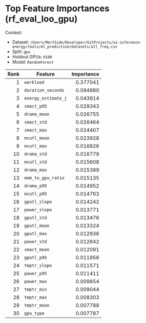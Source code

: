 # Top Feature Importances (rf_eval_loo_gpu)

Context:

- Dataset: `/Users/MertSide/Developer/GitProjects/ai-inference-energy/tools/ml_prediction/datasets/all_freq.csv`
- Split: `gpu`
- Holdout GPUs: `H100`
- Model: `RandomForest`

| Rank | Feature | Importance |
|---:|---|---:|
| 1 | `workload` | 0.377041 |
| 2 | `duration_seconds` | 0.094880 |
| 3 | `energy_estimate_j` | 0.043914 |
| 4 | `smact_p95` | 0.029343 |
| 5 | `drama_mean` | 0.026755 |
| 6 | `smact_std` | 0.026464 |
| 7 | `smact_max` | 0.024407 |
| 8 | `mcutl_mean` | 0.023928 |
| 9 | `mcutl_max` | 0.016826 |
| 10 | `drama_std` | 0.016779 |
| 11 | `mcutl_std` | 0.015608 |
| 12 | `drama_max` | 0.015389 |
| 13 | `mem_to_gpu_ratio` | 0.015135 |
| 14 | `drama_p95` | 0.014952 |
| 15 | `mcutl_p95` | 0.014763 |
| 16 | `gputl_slope` | 0.014242 |
| 17 | `power_slope` | 0.013771 |
| 18 | `gputl_std` | 0.013476 |
| 19 | `gputl_mean` | 0.013324 |
| 20 | `gputl_max` | 0.012936 |
| 21 | `power_std` | 0.012642 |
| 22 | `smact_mean` | 0.012091 |
| 23 | `gputl_p95` | 0.011956 |
| 24 | `tmptr_slope` | 0.011571 |
| 25 | `power_p95` | 0.011411 |
| 26 | `power_max` | 0.009854 |
| 27 | `tmptr_min` | 0.009044 |
| 28 | `tmptr_max` | 0.008303 |
| 29 | `tmptr_mean` | 0.007788 |
| 30 | `gpu_type` | 0.007787 |
